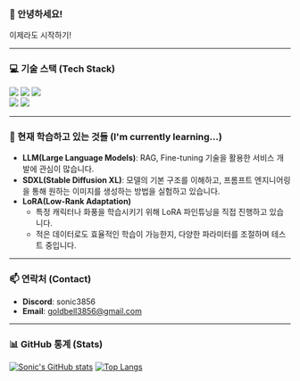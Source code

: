 ### 👋 안녕하세요!
이제라도 시작하기!

---
### 💻 기술 스택 (Tech Stack)
<p>
  <img src="https://img.shields.io/badge/Python-3776AB?style=for-the-badge&logo=Python&logoColor=white"/>
  <img src="https://img.shields.io/badge/PyTorch-EE4C2C?style=for-the-badge&logo=PyTorch&logoColor=white"/>
  <img src="https://img.shields.io/badge/TensorFlow-FF6F00?style=for-the-badge&logo=TensorFlow&logoColor=white"/>
  <br/>
  <img src="https://img.shields.io/badge/Git-F05032?style=for-the-badge&logo=Git&logoColor=white"/>
  <img src="https://img.shields.io/badge/GitHub-181717?style=for-the-badge&logo=GitHub&logoColor=white"/>
</p>

---
### 🌱 현재 학습하고 있는 것들 (I'm currently learning...)

- **LLM(Large Language Models)**: RAG, Fine-tuning 기술을 활용한 서비스 개발에 관심이 많습니다.
- **SDXL(Stable Diffusion XL)**: 모델의 기본 구조를 이해하고, 프롬프트 엔지니어링을 통해 원하는 이미지를 생성하는 방법을 실험하고 있습니다.
- **LoRA(Low-Rank Adaptation)**
  - 특정 캐릭터나 화풍을 학습시키기 위해 LoRA 파인튜닝을 직접 진행하고 있습니다.
  - 적은 데이터로도 효율적인 학습이 가능한지, 다양한 파라미터를 조절하며 테스트 중입니다.

---
### 📫 연락처 (Contact)

- **Discord**: sonic3856
- **Email**: goldbell3856@gmail.com

---
### 📊 GitHub 통계 (Stats)

[![Sonic's GitHub stats](https://github-readme-stats.vercel.app/api?username=Sonic3856&show_icons=true&theme=tokyonight)](https://github.com/anuraghazra/github-readme-stats)
[![Top Langs](https://github-readme-stats.vercel.app/api/top-langs/?username=Sonic3856&layout=compact&theme=tokyonight)](https://github.com/anuraghazra/github-readme-stats)
